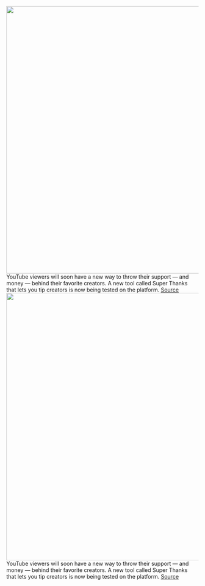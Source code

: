 <img src='https://cdn.vox-cdn.com/thumbor/lvJOmGHi-osSI4PVRzeANgqlhEQ=/0x0:2040x1530/1200x800/filters:focal(895x644:1221x970)/cdn.vox-cdn.com/uploads/chorus_image/image/69606626/cfaulkner_200527_4039_0005.0.0.jpg' width='700px' /><br/>
YouTube viewers will soon have a new way to throw their support — and money — behind their favorite creators. A new tool called Super Thanks that lets you tip creators is now being tested on the platform.
<a href='https://www.theverge.com/2021/7/20/22584330/youtube-tipping-feature-super-thanks'> Source <a/><img src='https://cdn.vox-cdn.com/thumbor/lvJOmGHi-osSI4PVRzeANgqlhEQ=/0x0:2040x1530/1200x800/filters:focal(895x644:1221x970)/cdn.vox-cdn.com/uploads/chorus_image/image/69606626/cfaulkner_200527_4039_0005.0.0.jpg' width='700px' /><br/>
YouTube viewers will soon have a new way to throw their support — and money — behind their favorite creators. A new tool called Super Thanks that lets you tip creators is now being tested on the platform.
<a href='https://www.theverge.com/2021/7/20/22584330/youtube-tipping-feature-super-thanks'> Source <a/>